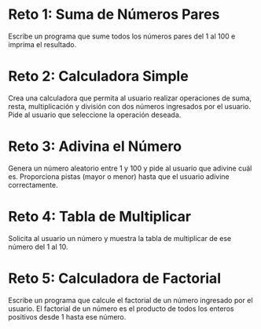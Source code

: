 # Reto 1: Suma de Números Pares
Escribe un programa que sume todos los números pares del 1 al 100 e imprima el resultado.

# Reto 2: Calculadora Simple
Crea una calculadora que permita al usuario realizar operaciones de suma, resta, multiplicación y división con dos números ingresados por el usuario. Pide al usuario que seleccione la operación deseada.

# Reto 3: Adivina el Número
Genera un número aleatorio entre 1 y 100 y pide al usuario que adivine cuál es. Proporciona pistas (mayor o menor) hasta que el usuario adivine correctamente.

# Reto 4: Tabla de Multiplicar
Solicita al usuario un número y muestra la tabla de multiplicar de ese número del 1 al 10.

# Reto 5: Calculadora de Factorial
Escribe un programa que calcule el factorial de un número ingresado por el usuario. El factorial de un número es el producto de todos los enteros positivos desde 1 hasta ese número.